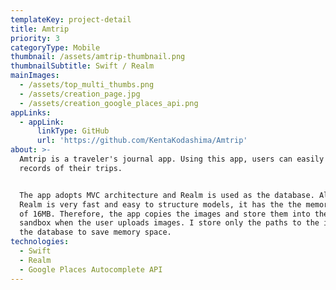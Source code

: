 ```yaml
---
templateKey: project-detail
title: Amtrip
priority: 3
categoryType: Mobile
thumbnail: /assets/amtrip-thumbnail.png
thumbnailSubtitle: Swift / Realm
mainImages:
  - /assets/top_multi_thumbs.png
  - /assets/creation_page.jpg
  - /assets/creation_google_places_api.png
appLinks:
  - appLink:
      linkType: GitHub
      url: 'https://github.com/KentaKodashima/Amtrip'
about: >-
  Amtrip is a traveler's journal app. Using this app, users can easily make
  records of their trips.


  The app adopts MVC architecture and Realm is used as the database. Although
  Realm is very fast and easy to structure models, it has the the memory limit
  of 16MB. Therefore, the app copies the images and store them into the app
  sandbox when the user uploads images. I store only the paths to the images in
  the database to save memory space.
technologies:
  - Swift
  - Realm
  - Google Places Autocomplete API
---
```


